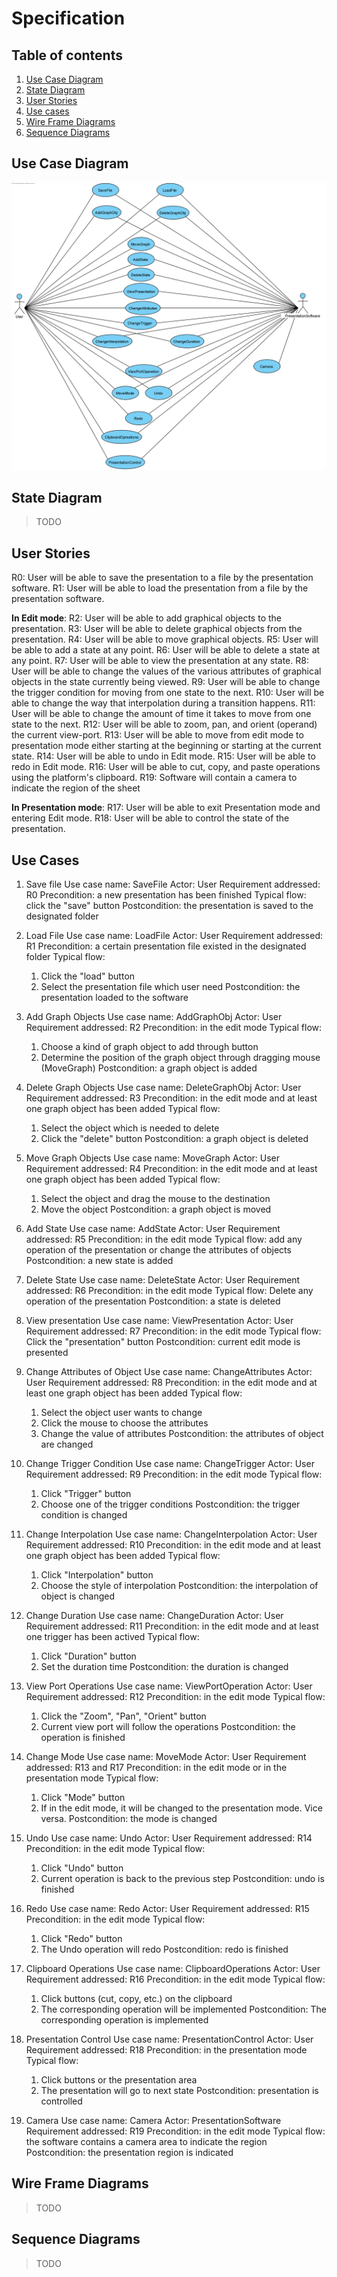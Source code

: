 # Specification

## Table of contents
1. [Use Case Diagram](#use-case-diagram)
1. [State Diagram](#state-diagram)
1. [User Stories](#user-stories)
1. [Use cases](#use-cases)
1. [Wire Frame Diagrams](#wire-frame-diagrams)
1. [Sequence Diagrams](#sequence-diagrams)

## Use Case Diagram
![Use_case_Diagram](Use_Case_Diagram1.png)
## State Diagram
>TODO

## User Stories
R0: User will be able to save the presentation to a file by the presentation software.
R1: User will be able to load the presentation from a file by the presentation software.

__In Edit mode__:
R2: User will be able to add graphical objects to the presentation.
R3: User will be able to delete graphical objects from the presentation.
R4: User will be able to move graphical objects.
R5: User will be able to add a state at any point.
R6: User will be able to delete a state at any point.
R7: User will be able to view the presentation at any state. 
R8: User will be able to change the values of the various attributes of graphical objects in the state currently being viewed.
R9: User will be able to change the trigger condition for moving from one state to the next.
R10: User will be able to change the way that interpolation during a transition happens.
R11: User will be able to change the amount of time it takes to move from one state to the next.
R12: User will be able to zoom, pan, and orient (operand) the current view-port.
R13: User will be able to move from edit mode to presentation mode either starting at the beginning or starting at the current state.
R14: User will be able to undo in Edit mode.
R15: User will be able to redo in Edit mode.
R16: User will be able to cut, copy, and paste operations using the platform's clipboard.
R19: Software will contain a camera to indicate the region of the sheet

__In Presentation mode__:
R17: User will be able to exit Presentation mode and entering Edit mode.
R18: User will be able to control the state of the presentation.

## Use Cases
1)  Save file
Use case name: SaveFile
Actor: User
Requirement addressed: R0
Precondition: a new presentation has been finished
Typical flow: click the "save" button
Postcondition: the presentation is saved to the designated folder

2)  Load File
Use case name: LoadFile
Actor: User
Requirement addressed: R1
Precondition: a certain presentation file existed in the designated folder
Typical flow:  
    1.	Click the "load" button
    2.	Select the presentation file which user need
Postcondition: the presentation loaded to the software

3)	Add Graph Objects
Use case name: AddGraphObj
Actor: User
Requirement addressed: R2
Precondition: in the edit mode
Typical flow: 
    1.	Choose a kind of graph object to add through button
    2.	Determine the position of the graph object through dragging mouse (MoveGraph)
Postcondition: a graph object is added

4)	Delete Graph Objects
Use case name: DeleteGraphObj
Actor: User
Requirement addressed: R3
Precondition: in the edit mode and at least one graph object has been added
Typical flow: 
    1.	Select the object which is needed to delete
    2.	Click the "delete" button
Postcondition: a graph object is deleted

5)	Move Graph Objects
Use case name: MoveGraph
Actor: User
Requirement addressed: R4
Precondition: in the edit mode and at least one graph object has been added
Typical flow: 
    1.	Select the object and drag the mouse to the destination
    2.	Move the object
Postcondition: a graph object is moved

6)	Add State
Use case name: AddState
Actor: User
Requirement addressed: R5
Precondition: in the edit mode
Typical flow: add any operation of the presentation or change the attributes of objects
Postcondition: a new state is added

7)	Delete State
Use case name: DeleteState
Actor: User
Requirement addressed: R6
Precondition: in the edit mode
Typical flow: Delete any operation of the presentation
Postcondition: a state is deleted

8)	View presentation
Use case name: ViewPresentation
Actor: User
Requirement addressed: R7
Precondition: in the edit mode
Typical flow: Click the "presentation" button
Postcondition: current edit mode is presented

9)	Change Attributes of Object
Use case name: ChangeAttributes
Actor: User
Requirement addressed: R8
Precondition: in the edit mode and at least one graph object has been added
Typical flow:
    1.	Select the object user wants to change
    2.	Click the mouse to choose the attributes
    3.	Change the value of attributes
Postcondition: the attributes of object are changed

10)	Change Trigger Condition
Use case name: ChangeTrigger
Actor: User
Requirement addressed: R9
Precondition: in the edit mode
Typical flow:
    1.	Click "Trigger" button
    2.	Choose one of the trigger conditions
Postcondition: the trigger condition is changed

11)	Change Interpolation
Use case name: ChangeInterpolation
Actor: User
Requirement addressed: R10
Precondition: in the edit mode and at least one graph object has been added
Typical flow:
    1.	Click "Interpolation" button
    2.	Choose the style of interpolation 
Postcondition: the interpolation of object is changed

12)	Change Duration
Use case name: ChangeDuration
Actor: User
Requirement addressed: R11
Precondition: in the edit mode and at least one trigger has been actived
Typical flow:
    1.	Click "Duration" button
    2.	Set the duration time
Postcondition: the duration is changed

13)	View Port Operations
Use case name: ViewPortOperation
Actor: User
Requirement addressed: R12
Precondition: in the edit mode
Typical flow:
    1.	Click the "Zoom", "Pan", "Orient" button
    2.	Current view port will follow the operations
Postcondition: the operation is finished

14)	Change Mode
Use case name: MoveMode
Actor: User
Requirement addressed: R13 and R17
Precondition: in the edit mode or in the presentation mode
Typical flow:
    1.	Click "Mode" button
    2.	If in the edit mode, it will be changed to the presentation mode. Vice versa.
Postcondition: the mode is changed

15)	Undo
Use case name: Undo
Actor: User
Requirement addressed: R14
Precondition: in the edit mode
Typical flow:
    1.	Click "Undo" button
    2.	Current operation is back to the previous step
Postcondition: undo is finished

16)	Redo
Use case name: Redo
Actor: User
Requirement addressed: R15
Precondition: in the edit mode
Typical flow:
    1.	Click "Redo" button
    2.	The Undo operation will redo
Postcondition: redo is finished

17)	Clipboard Operations
Use case name: ClipboardOperations
Actor: User
Requirement addressed: R16
Precondition: in the edit mode
Typical flow:
    1.	Click buttons (cut, copy, etc.) on the clipboard
    2.	The corresponding operation will be implemented
Postcondition: The corresponding operation is implemented

18)	Presentation Control
Use case name: PresentationControl
Actor: User
Requirement addressed: R18
Precondition: in the presentation mode
Typical flow:
    1.	Click buttons or the presentation area
    2.	The presentation will go to next state
Postcondition: presentation is controlled

19)	Camera
Use case name: Camera
Actor: PresentationSoftware
Requirement addressed: R19
Precondition: in the edit mode
Typical flow: the software contains a camera area to indicate the region
Postcondition: the presentation region is indicated

## Wire Frame Diagrams
>TODO
## Sequence Diagrams
>TODO